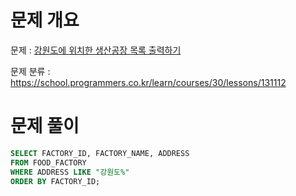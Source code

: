 # 문제 개요

문제 : [강원도에 위치한 생산공장 목록 출력하기](https://school.programmers.co.kr/learn/courses/30/lessons/131112)

문제 분류 : https://school.programmers.co.kr/learn/courses/30/lessons/131112

# 문제 풀이

```sql
SELECT FACTORY_ID, FACTORY_NAME, ADDRESS
FROM FOOD_FACTORY
WHERE ADDRESS LIKE "강원도%"
ORDER BY FACTORY_ID;
```
